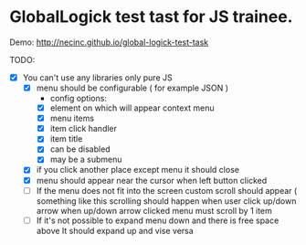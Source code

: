 # GlobalLogick test tast for JS trainee.

Demo: http://necinc.github.io/global-logick-test-task

TODO:
- [x] You can't use any libraries only pure JS
  - [x] menu should be configurable ( for example JSON )
    - config options:
    - [x] element on which will appear context menu
    - [x] menu items
    - [x] item click handler
    - [x] item title
    - [x] can be disabled
    - [x] may be a submenu
  - [x] if you click another place except menu it should close
  - [x] menu should appear near the cursor when left button clicked
  - [ ] If the menu does not fit into the screen custom scroll should appear ( something like this  scrolling should happen when user click up/down arrow when up/down arrow clicked menu must scroll by 1 item
  - [ ] If it's not possible to expand menu down and there is free space above It should expand up and vise versa
